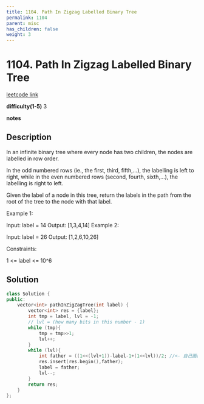 ```yaml
---
title: 1104. Path In Zigzag Labelled Binary Tree
permalink: 1104
parent: misc
has_children: false
weight: 3
---
```

# 1104. Path In Zigzag Labelled Binary Tree
[leetcode link](https://leetcode.com/problems/path-in-zigzag-labelled-binary-tree/)

**difficulty(1-5)** 
3

**notes** 


## Description
In an infinite binary tree where every node has two children, the nodes are labelled in row order.

In the odd numbered rows (ie., the first, third, fifth,...), the labelling is left to right, while in the even numbered rows (second, fourth, sixth,...), the labelling is right to left.



Given the label of a node in this tree, return the labels in the path from the root of the tree to the node with that label.

 

Example 1:

Input: label = 14
Output: [1,3,4,14]
Example 2:

Input: label = 26
Output: [1,2,6,10,26]
 

Constraints:

1 <= label <= 10^6
## Solution
```c++
class Solution {
public:
    vector<int> pathInZigZagTree(int label) {
        vector<int> res = {label};
        int tmp = label, lvl = -1;
        // lvl = (how many bits in this number - 1)
        while (tmp){
            tmp = tmp>>1;
            lvl++;
        }
        while (lvl){
            int father = ((1<<(lvl+1))-label-1+(1<<lvl))/2; //<- 自己画图总结出来的。。。
            res.insert(res.begin(),father);   
            label = father;
            lvl--;
        }
        return res;
    }
};
``` 


